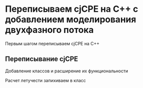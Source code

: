 # Переписываем cjCPE на С++ с добавлением моделирования двухфазного потока

Первым шагом переписываем cjCPE на C++

## Переписывание cjCPE

Добавление классов и расширение их функциональности

Расчет летучести запихиваем в класс

